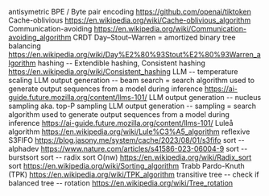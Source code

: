 antisymetric
BPE / Byte pair encoding https://github.com/openai/tiktoken
Cache-oblivious https://en.wikipedia.org/wiki/Cache-oblivious_algorithm
Communication-avoiding https://en.wikipedia.org/wiki/Communication-avoiding_algorithm
CRDT
Day–Stout–Warren = amortized binary tree balancing https://en.wikipedia.org/wiki/Day%E2%80%93Stout%E2%80%93Warren_algorithm
hashing -- Extendible hashing, Consistent hashing https://en.wikipedia.org/wiki/Consistent_hashing
LLM -- temperature scaling
LLM output generation -- beam search = search algorithm used to generate output sequences from a model during inference https://ai-guide.future.mozilla.org/content/llms-101/
LLM output generation -- nucleus sampling aka. top-P sampling
LLM output generation -- sampling = search algorithm used to generate output sequences from a model during inference https://ai-guide.future.mozilla.org/content/llms-101/
Luleå algorithm https://en.wikipedia.org/wiki/Lule%C3%A5_algorithm
reflexive
S3FIFO https://blog.jasony.me/system/cache/2023/08/01/s3fifo
sort -- alphadev https://www.nature.com/articles/s41586-023-06004-9
sort -- burstsort
sort -- radix sort O(nw) https://en.wikipedia.org/wiki/Radix_sort
sort https://en.wikipedia.org/wiki/Sorting_algorithm
Trabb Pardo-Knuth (TPK) https://en.wikipedia.org/wiki/TPK_algorithm
transitive
tree -- check if balanced
tree -- rotation https://en.wikipedia.org/wiki/Tree_rotation
